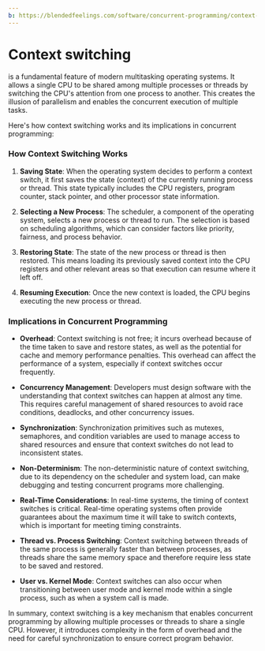 ```yaml
---
b: https://blendedfeelings.com/software/concurrent-programming/context-switching.md
---
```


# Context switching 
is a fundamental feature of modern multitasking operating systems. It allows a single CPU to be shared among multiple processes or threads by switching the CPU's attention from one process to another. This creates the illusion of parallelism and enables the concurrent execution of multiple tasks.

Here's how context switching works and its implications in concurrent programming:

### How Context Switching Works

1. **Saving State**: When the operating system decides to perform a context switch, it first saves the state (context) of the currently running process or thread. This state typically includes the CPU registers, program counter, stack pointer, and other processor state information.

2. **Selecting a New Process**: The scheduler, a component of the operating system, selects a new process or thread to run. The selection is based on scheduling algorithms, which can consider factors like priority, fairness, and process behavior.

3. **Restoring State**: The state of the new process or thread is then restored. This means loading its previously saved context into the CPU registers and other relevant areas so that execution can resume where it left off.

4. **Resuming Execution**: Once the new context is loaded, the CPU begins executing the new process or thread.

### Implications in Concurrent Programming

- **Overhead**: Context switching is not free; it incurs overhead because of the time taken to save and restore states, as well as the potential for cache and memory performance penalties. This overhead can affect the performance of a system, especially if context switches occur frequently.

- **Concurrency Management**: Developers must design software with the understanding that context switches can happen at almost any time. This requires careful management of shared resources to avoid race conditions, deadlocks, and other concurrency issues.

- **Synchronization**: Synchronization primitives such as mutexes, semaphores, and condition variables are used to manage access to shared resources and ensure that context switches do not lead to inconsistent states.

- **Non-Determinism**: The non-deterministic nature of context switching, due to its dependency on the scheduler and system load, can make debugging and testing concurrent programs more challenging.

- **Real-Time Considerations**: In real-time systems, the timing of context switches is critical. Real-time operating systems often provide guarantees about the maximum time it will take to switch contexts, which is important for meeting timing constraints.

- **Thread vs. Process Switching**: Context switching between threads of the same process is generally faster than between processes, as threads share the same memory space and therefore require less state to be saved and restored.

- **User vs. Kernel Mode**: Context switches can also occur when transitioning between user mode and kernel mode within a single process, such as when a system call is made.

In summary, context switching is a key mechanism that enables concurrent programming by allowing multiple processes or threads to share a single CPU. However, it introduces complexity in the form of overhead and the need for careful synchronization to ensure correct program behavior.